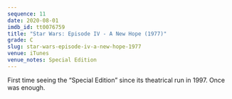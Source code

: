 ```yaml
---
sequence: 11
date: 2020-08-01
imdb_id: tt0076759
title: "Star Wars: Episode IV - A New Hope (1977)"
grade: C
slug: star-wars-episode-iv-a-new-hope-1977
venue: iTunes
venue_notes: Special Edition
---
```


First time seeing the “Special Edition” since its theatrical run in 1997. Once was enough.
